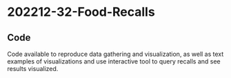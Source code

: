 # 202212-32-Food-Recalls
## Code
Code available to reproduce data gathering and visualization, as well as text examples of visualizations and use interactive tool to query recalls and see results visualized.
